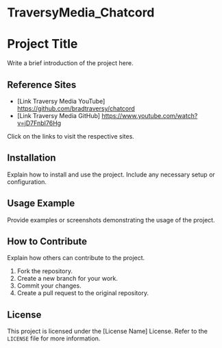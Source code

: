 # TraversyMedia_Chatcord

# Project Title

Write a brief introduction of the project here.

## Reference Sites

-   [Link Traversy Media YouTube] https://github.com/bradtraversy/chatcord
-   [Link Traversy Media GitHub] https://www.youtube.com/watch?v=jD7FnbI76Hg

Click on the links to visit the respective sites.

## Installation

Explain how to install and use the project. Include any necessary setup or configuration.

## Usage Example

Provide examples or screenshots demonstrating the usage of the project.

## How to Contribute

Explain how others can contribute to the project.

1. Fork the repository.
2. Create a new branch for your work.
3. Commit your changes.
4. Create a pull request to the original repository.

## License

This project is licensed under the [License Name] License. Refer to the `LICENSE` file for more information.
